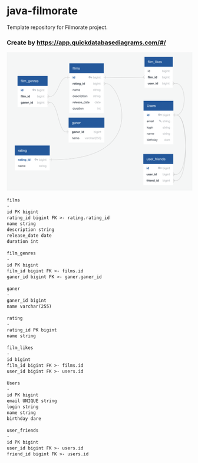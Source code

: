 # java-filmorate
Template repository for Filmorate project.

### Create by https://app.quickdatabasediagrams.com/#/

![scheme.png](scheme.png)

```
films
-
id PK bigint
rating_id bigint FK >- rating.rating_id
name string
description string
release_date date
duration int

film_genres
-
id PK bigint
film_id bigint FK >- films.id
ganer_id bigint FK >- ganer.ganer_id

ganer
-
ganer_id bigint
name varchar(255)

rating
-
rating_id PK bigint
name string

film_likes
-
id bigint
film_id bigint FK >- films.id
user_id bigint FK >- users.id

Users
-
id PK bigint
email UNIQUE string
login string
name string
birthday dare

user_friends
-
id PK bigint
user_id bigint FK >- users.id
friend_id bigint FK >- users.id
```